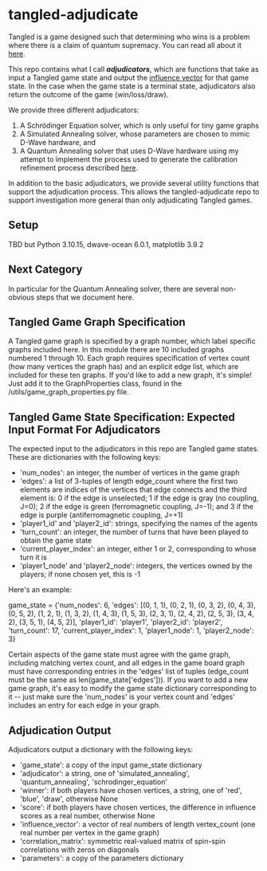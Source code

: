 # tangled-adjudicate
Tangled is a game designed such that determining who wins is a problem where there is a claim of quantum supremacy. You
can read all about it [here](https://www.snowdropquantum.com/blog/play-the-game-8e7fb).

This repo contains what I call **_adjudicators_**, which are functions that take as input a Tangled game state and 
output the [influence vector](https://www.snowdropquantum.com/blog/influence) for that game state. In the case when 
the game state is a terminal state, adjudicators also return the outcome of the game (win/loss/draw).

We provide three different adjudicators:

1. A Schrödinger Equation solver, which is only useful for tiny game graphs
2. A Simulated Annealing solver, whose parameters are chosen to mimic D-Wave hardware, and 
3. A Quantum Annealing solver that uses D-Wave hardware using my attempt to implement the process used to generate the 
calibration refinement process described [here](file:///C:/Users/geord/Downloads/fcomp-05-1238988.pdf).

In addition to the basic adjudicators, we provide several utility functions that support the adjudication process.
This allows the tangled-adjudicate repo to support investigation more general than only adjudicating Tangled games.

## Setup

TBD but Python 3.10.15, dwave-ocean 6.0.1, matplotlib 3.9.2

## Next Category
In particular for the Quantum Annealing solver, there are several non-obvious steps that we document here.

## Tangled Game Graph Specification

A Tangled game graph is specified by a graph number, which label specific graphs included here. In this module there
are 10 included graphs numbered 1 through 10. Each graph requires specification of vertex count (how many vertices 
the graph has) and an explicit edge list, which are included for these ten graphs. If you'd like to add a new graph,
it's simple! Just add it to the GraphProperties class, found in the /utils/game_graph_properties.py file.

## Tangled Game State Specification: Expected Input Format For Adjudicators

The expected input to the adjudicators in this repo are Tangled game states. These are dictionaries with 
the following keys:

* 'num_nodes': an integer, the number of vertices in the game graph
* 'edges': a list of 3-tuples of length edge_count where the first two elements are indices of the vertices that edge 
connects and the third element is: 0 if the edge is unselected; 1 if the edge is gray (no coupling, J=0); 2 if the edge 
is green (ferromagnetic coupling, J=-1); and 3 if the edge is purple (antiferromagnetic coupling, J=+1)
* 'player1_id' and 'player2_id': strings, specifying the names of the agents
* 'turn_count': an integer, the number of turns that have been played to obtain the game state
* 'current_player_index': an integer, either 1 or 2, corresponding to whose turn it is 
* 'player1_node' and 'player2_node': integers, the vertices owned by the players; if none chosen yet, this is -1

Here's an example:

game_state = {'num_nodes': 6, 'edges': [(0, 1, 1), (0, 2, 1), (0, 3, 2), (0, 4, 3), (0, 5, 2), (1, 2, 1),
(1, 3, 2), (1, 4, 3), (1, 5, 3), (2, 3, 1), (2, 4, 2), (2, 5, 3), (3, 4, 2), (3, 5, 1), (4, 5, 2)],
'player1_id': 'player1', 'player2_id': 'player2', 'turn_count': 17, 'current_player_index': 1,
'player1_node': 1, 'player2_node': 3}

Certain aspects of the game state must agree with the game graph, including matching vertex count, and all edges
in the game board graph must have corresponding entries in the 'edges' list of tuples (edge_count must be the same
as len(game_state['edges'])). If you want to add a new game graph, it's easy to modify the game state dictionary
corresponding to it -- just make sure the 'num_nodes' is your vertex count and 'edges' includes an entry for each
edge in your graph.

## Adjudication Output

Adjudicators output a dictionary with the following keys:

* 'game_state': a copy of the input game_state dictionary
* 'adjudicator': a string, one of 'simulated_annealing', 'quantum_annealing', 'schrodinger_equation'
* 'winner': if both players have chosen vertices, a string, one of 'red', 'blue', 'draw', otherwise None
* 'score': if both players have chosen vertices, the difference in influence scores as a real number, otherwise None
* 'influence_vector': a vector of real numbers of length vertex_count (one real number per vertex in the game graph)
* 'correlation_matrix': symmetric real-valued matrix of spin-spin correlations with zeros on diagonals
* 'parameters': a copy of the parameters dictionary